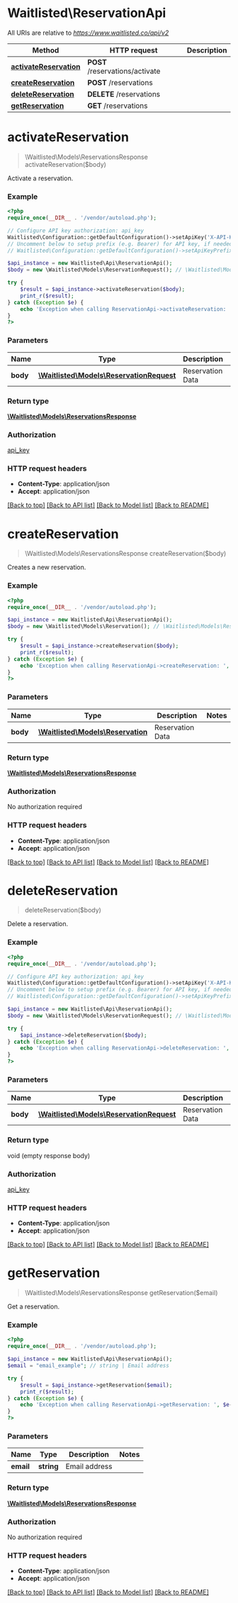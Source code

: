 # Waitlisted\ReservationApi

All URIs are relative to *https://www.waitlisted.co/api/v2*

Method | HTTP request | Description
------------- | ------------- | -------------
[**activateReservation**](ReservationApi.md#activateReservation) | **POST** /reservations/activate | 
[**createReservation**](ReservationApi.md#createReservation) | **POST** /reservations | 
[**deleteReservation**](ReservationApi.md#deleteReservation) | **DELETE** /reservations | 
[**getReservation**](ReservationApi.md#getReservation) | **GET** /reservations | 


# **activateReservation**
> \Waitlisted\Models\ReservationsResponse activateReservation($body)



Activate a reservation.

### Example
```php
<?php
require_once(__DIR__ . '/vendor/autoload.php');

// Configure API key authorization: api_key
Waitlisted\Configuration::getDefaultConfiguration()->setApiKey('X-API-Key', 'YOUR_API_KEY');
// Uncomment below to setup prefix (e.g. Bearer) for API key, if needed
// Waitlisted\Configuration::getDefaultConfiguration()->setApiKeyPrefix('X-API-Key', 'Bearer');

$api_instance = new Waitlisted\Api\ReservationApi();
$body = new \Waitlisted\Models\ReservationRequest(); // \Waitlisted\Models\ReservationRequest | Reservation Data

try {
    $result = $api_instance->activateReservation($body);
    print_r($result);
} catch (Exception $e) {
    echo 'Exception when calling ReservationApi->activateReservation: ', $e->getMessage(), PHP_EOL;
}
?>
```

### Parameters

Name | Type | Description  | Notes
------------- | ------------- | ------------- | -------------
 **body** | [**\Waitlisted\Models\ReservationRequest**](../Model/\Waitlisted\Models\ReservationRequest.md)| Reservation Data |

### Return type

[**\Waitlisted\Models\ReservationsResponse**](../Model/ReservationsResponse.md)

### Authorization

[api_key](../../README.md#api_key)

### HTTP request headers

 - **Content-Type**: application/json
 - **Accept**: application/json

[[Back to top]](#) [[Back to API list]](../../README.md#documentation-for-api-endpoints) [[Back to Model list]](../../README.md#documentation-for-models) [[Back to README]](../../README.md)

# **createReservation**
> \Waitlisted\Models\ReservationsResponse createReservation($body)



Creates a new reservation.

### Example
```php
<?php
require_once(__DIR__ . '/vendor/autoload.php');

$api_instance = new Waitlisted\Api\ReservationApi();
$body = new \Waitlisted\Models\Reservation(); // \Waitlisted\Models\Reservation | Reservation Data

try {
    $result = $api_instance->createReservation($body);
    print_r($result);
} catch (Exception $e) {
    echo 'Exception when calling ReservationApi->createReservation: ', $e->getMessage(), PHP_EOL;
}
?>
```

### Parameters

Name | Type | Description  | Notes
------------- | ------------- | ------------- | -------------
 **body** | [**\Waitlisted\Models\Reservation**](../Model/\Waitlisted\Models\Reservation.md)| Reservation Data |

### Return type

[**\Waitlisted\Models\ReservationsResponse**](../Model/ReservationsResponse.md)

### Authorization

No authorization required

### HTTP request headers

 - **Content-Type**: application/json
 - **Accept**: application/json

[[Back to top]](#) [[Back to API list]](../../README.md#documentation-for-api-endpoints) [[Back to Model list]](../../README.md#documentation-for-models) [[Back to README]](../../README.md)

# **deleteReservation**
> deleteReservation($body)



Delete a reservation.

### Example
```php
<?php
require_once(__DIR__ . '/vendor/autoload.php');

// Configure API key authorization: api_key
Waitlisted\Configuration::getDefaultConfiguration()->setApiKey('X-API-Key', 'YOUR_API_KEY');
// Uncomment below to setup prefix (e.g. Bearer) for API key, if needed
// Waitlisted\Configuration::getDefaultConfiguration()->setApiKeyPrefix('X-API-Key', 'Bearer');

$api_instance = new Waitlisted\Api\ReservationApi();
$body = new \Waitlisted\Models\ReservationRequest(); // \Waitlisted\Models\ReservationRequest | Reservation Data

try {
    $api_instance->deleteReservation($body);
} catch (Exception $e) {
    echo 'Exception when calling ReservationApi->deleteReservation: ', $e->getMessage(), PHP_EOL;
}
?>
```

### Parameters

Name | Type | Description  | Notes
------------- | ------------- | ------------- | -------------
 **body** | [**\Waitlisted\Models\ReservationRequest**](../Model/\Waitlisted\Models\ReservationRequest.md)| Reservation Data |

### Return type

void (empty response body)

### Authorization

[api_key](../../README.md#api_key)

### HTTP request headers

 - **Content-Type**: application/json
 - **Accept**: application/json

[[Back to top]](#) [[Back to API list]](../../README.md#documentation-for-api-endpoints) [[Back to Model list]](../../README.md#documentation-for-models) [[Back to README]](../../README.md)

# **getReservation**
> \Waitlisted\Models\ReservationsResponse getReservation($email)



Get a reservation.

### Example
```php
<?php
require_once(__DIR__ . '/vendor/autoload.php');

$api_instance = new Waitlisted\Api\ReservationApi();
$email = "email_example"; // string | Email address

try {
    $result = $api_instance->getReservation($email);
    print_r($result);
} catch (Exception $e) {
    echo 'Exception when calling ReservationApi->getReservation: ', $e->getMessage(), PHP_EOL;
}
?>
```

### Parameters

Name | Type | Description  | Notes
------------- | ------------- | ------------- | -------------
 **email** | **string**| Email address |

### Return type

[**\Waitlisted\Models\ReservationsResponse**](../Model/ReservationsResponse.md)

### Authorization

No authorization required

### HTTP request headers

 - **Content-Type**: application/json
 - **Accept**: application/json

[[Back to top]](#) [[Back to API list]](../../README.md#documentation-for-api-endpoints) [[Back to Model list]](../../README.md#documentation-for-models) [[Back to README]](../../README.md)

